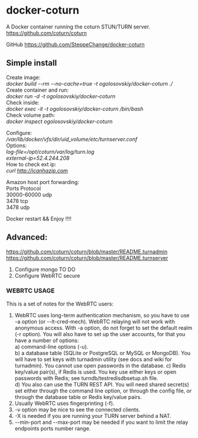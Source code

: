 docker-coturn
=============

A Docker container running the coturn STUN/TURN server.
https://github.com/coturn/coturn

GitHub https://github.com/SteppeChange/docker-coturn

## Simple install

Create image:  
*docker build --rm --no-cache=true -t ogolosovskiy/docker-coturn ./*  
Create container and run:  
*docker run -d -t ogolosovskiy/docker-coturn*  
Check inside:  
*docker exec -it -t ogolosovskiy/docker-coturn /bin/bash*  
Check volume path:  
*docker inspect ogolosovskiy/docker-coturn*  
  
Configure:  
*/var/lib/docker/vfs/dir/_uid_volume_/etc/turnserver.conf*  
Options:  
*log-file=/opt/coturn/var/log/turn.log*  
*external-ip=52.4.244.208*  
How to check ext ip:  
*curl http://icanhazip.com*  
  
Amazon host port forwarding:  
Ports         Protocol  
30000-60000   udp  
3478          tcp    
3478          udp  

Docker restart && Enjoy !!!!

## Advanced:
  
https://github.com/coturn/coturn/blob/master/README.turnadmin  
https://github.com/coturn/coturn/blob/master/README.turnserver  
  
 1. Configure mongo TO DO   
 2. Configure WebRTC secure  
  
### WEBRTC USAGE  
  
This is a set of notes for the WebRTC users:  
  
1) WebRTC uses long-term authentication mechanism, so you have to use -a option (or --lt-cred-mech). WebRTC relaying will not work with anonymous access. With -a option, do not forget to set the default realm (-r option). You will also have to set up the user accounts, for that you have a number of options:  
    a) command-line options (-u).    
    b) a database table (SQLite or PostgreSQL or MySQL or MongoDB). You will have to set keys with turnadmin utility (see docs and wiki for turnadmin). You cannot use open passwords in the database.
    c) Redis key/value pair(s), if Redis is used. You key use either keys or open passwords with Redis; see turndb/testredisdbsetup.sh file.  
    d) You also can use the TURN REST API. You will need shared secret(s) set either through the command line option, or through the config file, or through the database table or Redis key/value pairs.  
2) Usually WebRTC uses fingerprinting (-f).  
3) -v option may be nice to see the connected clients.  
4) -X is needed if you are running your TURN server behind a NAT.  
5) --min-port and --max-port may be needed if you want to limit the relay endpoints ports number range.  

